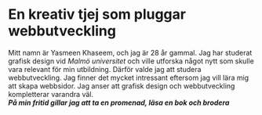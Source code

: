 # En kreativ tjej som pluggar webbutveckling
Mitt namn är Yasmeen Khaseem, och jag är 28 år gammal. Jag har studerat grafisk design vid *Malmö universitet* och ville utforska något nytt som skulle vara relevant för min utbildning. Därför valde jag att studera webbutveckling. Jag finner det mycket intressant eftersom jag vill lära mig att skapa webbsidor. Jag anser att grafisk design och webbutveckling kompletterar varandra väl. 
<br><strong><em>På min fritid gillar jag att ta en promenad, läsa en bok och brodera </strong></em>
